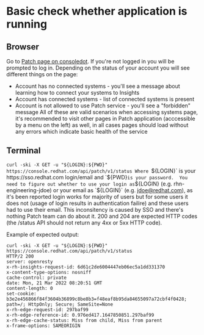 # Basic check whether application is running

## Browser

Go to [Patch page on consoledot](https://console.redhat.com/insights/patch/systems). If you're not logged in you will be prompted to log in.
Depending on the status of your account you will see different things on the page:
* Account has no connected systems - you'll see a message about learning how to connect your systems to Insights
* Account has connected systems - list of connected systems is present
* Account is not allowed to use Patch service - you'll see a "forbidden" message
All of these are valid scenarios when accessing systems page, it's recommended to visit other pages in Patch application (acccessible by a menu on the left) as well, in all cases pages should load without any errors which indicate basic health of the service

## Terminal
`curl -ski -X GET -u "${LOGIN}:${PWD}" https://console.redhat.com/api/patch/v1/status
Where `${LOGIN}` is your https://sso.redhat.com login/email and `${PWD}` is your password.  You need to figure out whether to use your login as `${LOGIN} (e.g. rhn-engineering-jdoe) or your email as `${LOGIN}` (e.g. jdoe@redhat.com), as it's been reported login works for majority of users but for some users it does not (usage of login results in authentication failire) and these users had to use their email. This inconsitency is caused by SSO and there's nothing Patch team can do about it.
200 and 204 are expected HTTP codes (the /status API should not return any 4xx or 5xx HTTP code).

Example of expected output:
```
curl -ski -X GET -u "${LOGIN}:${PWD}" https://console.redhat.com/api/patch/v1/status
HTTP/2 200
server: openresty
x-rh-insights-request-id: 6d61c2de6004447eb06ec5a1dd331370
x-content-type-options: nosniff
cache-control: private
date: Mon, 21 Mar 2022 08:20:51 GMT
content-length: 0
set-cookie: b3e2e456866f84f3604b36899c8be8b3=f48eaf8b95da84655097a72cbf4f0428; path=/; HttpOnly; Secure; SameSite=None
x-rh-edge-request-id: 297baf99
x-rh-edge-reference-id: 0.976ed417.1647850851.297baf99
x-rh-edge-cache-status: Miss from child, Miss from parent
x-frame-options: SAMEORIGIN
```

